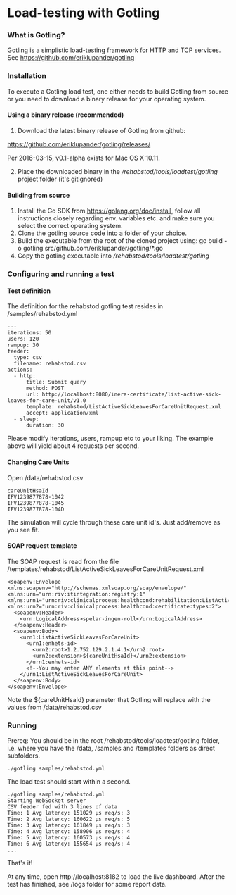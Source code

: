 # Load-testing with Gotling

### What is Gotling?
Gotling is a simplistic load-testing framework for HTTP and TCP services. See https://github.com/eriklupander/gotling

### Installation

To execute a Gotling load test, one either needs to build Gotling from source or you need to download a binary release for your operating system.

#### Using a binary release (recommended)

1. Download the latest binary release of Gotling from github:

https://github.com/eriklupander/gotling/releases/

Per 2016-03-15, v0.1-alpha exists for Mac OS X 10.11.

2. Place the downloaded binary in the _/rehabstod/tools/loadtest/gotling_ project folder (it's gitignored)

#### Building from source

1. Install the Go SDK from https://golang.org/doc/install, follow all instructions closely regarding env. variables etc. and make sure you select the correct operating system.
2. Clone the gotling source code into a folder of your choice.
3. Build the executable from the root of the cloned project using: go build -o gotling src/github.com/eriklupander/gotling/*.go
4. Copy the gotling executable into _/rehabstod/tools/loadtest/gotling_

### Configuring and running a test

#### Test definition
The definition for the rehabstod gotling test resides in /samples/rehabstod.yml

    ---
    iterations: 50
    users: 120
    rampup: 30
    feeder:
      type: csv
      filename: rehabstod.csv
    actions:
      - http:
          title: Submit query
          method: POST
          url: http://localhost:8080/inera-certificate/list-active-sick-leaves-for-care-unit/v1.0
          template: rehabstod/ListActiveSickLeavesForCareUnitRequest.xml
          accept: application/xml
      - sleep:
          duration: 30
          
Please modify iterations, users, rampup etc to your liking. The example above will yield about 4 requests per second.

#### Changing Care Units
Open /data/rehabstod.csv

    careUnitHsaId
    IFV1239877878-1042
    IFV1239877878-1045
    IFV1239877878-104D

The simulation will cycle through these care unit id's. Just add/remove as you see fit.

#### SOAP request template
The SOAP request is read from the file /templates/rehabstod/ListActiveSickLeavesForCareUnitRequest.xml

    <soapenv:Envelope xmlns:soapenv="http://schemas.xmlsoap.org/soap/envelope/" xmlns:urn="urn:riv:itintegration:registry:1" xmlns:urn1="urn:riv:clinicalprocess:healthcond:rehabilitation:ListActiveSickLeavesForCareUnitResponder:1" xmlns:urn2="urn:riv:clinicalprocess:healthcond:certificate:types:2">
      <soapenv:Header>
        <urn:LogicalAddress>spelar-ingen-roll</urn:LogicalAddress>
      </soapenv:Header>
      <soapenv:Body>
        <urn1:ListActiveSickLeavesForCareUnit>
          <urn1:enhets-id>
            <urn2:root>1.2.752.129.2.1.4.1</urn2:root>
            <urn2:extension>${careUnitHsaId}</urn2:extension>
          </urn1:enhets-id>
          <!--You may enter ANY elements at this point-->
        </urn1:ListActiveSickLeavesForCareUnit>
      </soapenv:Body>
    </soapenv:Envelope>

Note the ${careUnitHsaId} parameter that Gotling will replace with the values from /data/rehabstod.csv

### Running
Prereq: You should be in the root /rehabstod/tools/loadtest/gotling folder, i.e. where you have the /data, /samples and /templates folders as direct subfolders.

    ./gotling samples/rehabstod.yml
    
The load test should start within a second.

    ./gotling samples/rehabstod.yml 
    Starting WebSocket server
    CSV feeder fed with 3 lines of data
    Time: 1 Avg latency: 151029 μs req/s: 3
    Time: 2 Avg latency: 160622 μs req/s: 5
    Time: 3 Avg latency: 161849 μs req/s: 3
    Time: 4 Avg latency: 158906 μs req/s: 4
    Time: 5 Avg latency: 160573 μs req/s: 4
    Time: 6 Avg latency: 155654 μs req/s: 4
    ...
    
That's it!

At any time, open http://localhost:8182 to load the live dashboard. After the test has finished, see /logs folder for some report data.
